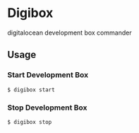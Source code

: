 # Digibox
digitalocean development box commander

## Usage

### Start Development Box
```
$ digibox start
```

### Stop Development Box
```
$ digibox stop
```
